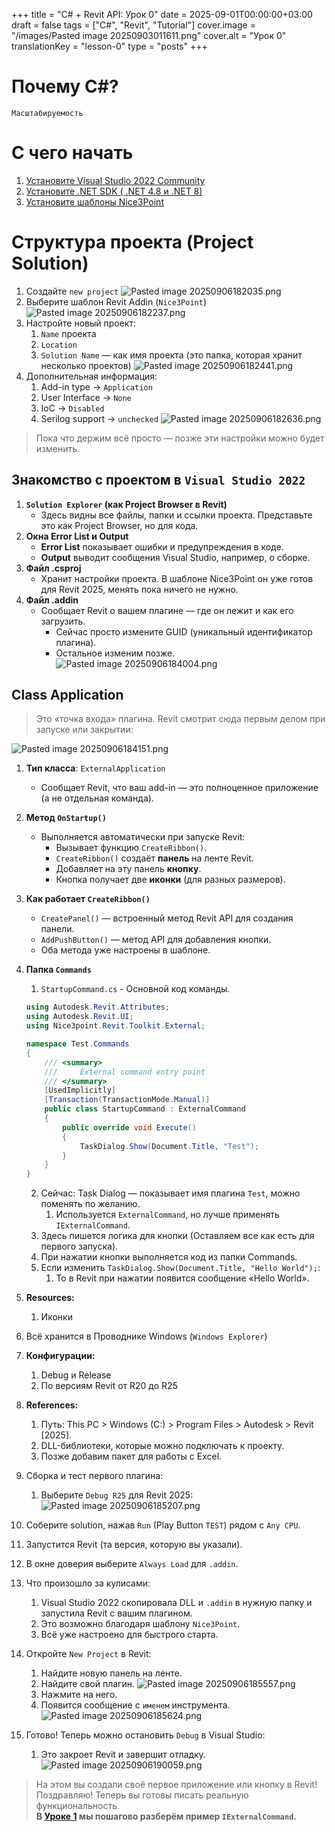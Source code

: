 +++
title = "C# + Revit API: Урок 0"
date = 2025-09-01T00:00:00+03:00
draft = false
tags = ["C#", "Revit", "Tutorial"]
cover.image = "/images/Pasted image 20250903011611.png"
cover.alt = "Урок 0"
translationKey = "lesson-0"
type = "posts"
+++

# Почему C#?
`Масштабируемость`

# С чего начать
1. [Установите Visual Studio 2022 Community](https://visualstudio.microsoft.com/downloads/)
2. [Установите .NET SDK ( .NET 4.8 и .NET 8)](https://dotnet.microsoft.com/en-us/download/visual-studio-sdks)
3. [Установите шаблоны Nice3Point](https://github.com/Nice3point/RevitTemplates)

# Структура проекта (Project Solution)
1. Создайте `new project`
![Pasted image 20250906182035.png](</images/Pasted image 20250906182035.png>)
2. Выберите шаблон Revit Addin (`Nice3Point`)
![Pasted image 20250906182237.png](</images/Pasted image 20250906182237.png>)
3. Настройте новый проект:
	1. `Name` проекта
	2. `Location`
	3. `Solution Name` — как имя проекта (это папка, которая хранит несколько проектов)
![Pasted image 20250906182441.png](</images/Pasted image 20250906182441.png>)
4. Дополнительная информация:
	1. Add-in type -> `Application`
	2. User Interface -> `None`
	3. IoC -> `Disabled`
	4. Serilog support -> `unchecked`
![Pasted image 20250906182636.png](</images/Pasted image 20250906182636.png>)

> Пока что держим всё просто — позже эти настройки можно будет изменить.
## **Знакомство с проектом в `Visual Studio 2022`**

1. **`Solution Explorer` (как Project Browser в Revit)**
	- Здесь видны все файлы, папки и ссылки проекта. Представьте это как Project Browser, но для кода.
2. **Окна Error List и Output**
    - **Error List** показывает ошибки и предупреждения в коде.
    - **Output** выводит сообщения Visual Studio, например, о сборке.
3. **Файл .csproj**
	- Хранит настройки проекта. В шаблоне Nice3Point он уже готов для Revit 2025, менять пока ничего не нужно.
4. **Файл .addin**
	- Сообщает Revit о вашем плагине — где он лежит и как его загрузить.
	    - Сейчас просто измените GUID (уникальный идентификатор плагина).
	    - Остальное изменим позже.
![Pasted image 20250906184004.png](</images/Pasted image 20250906184004.png>)
## **Class Application**
> Это «точка входа» плагина. Revit смотрит сюда первым делом при запуске или закрытии:

![Pasted image 20250906184151.png](</images/Pasted image 20250906184151.png>)
1. **Тип класса**: `ExternalApplication`
	- Сообщает Revit, что ваш add-in — это полноценное приложение (а не отдельная команда).
2. **Метод `OnStartup()`**
	- Выполняется автоматически при запуске Revit:
	    - Вызывает функцию `CreateRibbon()`.
	    - `CreateRibbon()` создаёт **панель** на ленте Revit.
	    - Добавляет на эту панель **кнопку**.
	    - Кнопка получает две **иконки** (для разных размеров).
3. **Как работает `CreateRibbon()`**
    - `CreatePanel()` — встроенный метод Revit API для создания панели.
    - `AddPushButton()` — метод API для добавления кнопки.
    - Оба метода уже настроены в шаблоне.
4. **Папка `Commands`**
	1. `StartupCommand.cs` - Основной код команды.
	```C#
	using Autodesk.Revit.Attributes;
	using Autodesk.Revit.UI;
	using Nice3point.Revit.Toolkit.External;
	
	namespace Test.Commands
	{
		/// <summary>
		///     External command entry point
		/// </summary>
		[UsedImplicitly]
		[Transaction(TransactionMode.Manual)]
		public class StartupCommand : ExternalCommand
		{
			public override void Execute()
			{
				TaskDialog.Show(Document.Title, "Test");
			}
		}
	}
	```

	2. Сейчас: Task Dialog — показывает имя плагина `Test`, можно поменять по желанию.
		1. Используется `ExternalCommand`, но лучше применять `IExternalCommand`.
	3. Здесь пишется логика для кнопки (Оставляем все как есть для первого запуска).
	4. При нажатии кнопки выполняется код из папки Commands.
	5. Если изменить `TaskDialog.Show(Document.Title, "Hello World");`:
		1. То в Revit при нажатии появится сообщение «Hello World».
6. **Resources:**
	1. Иконки
7. Всё хранится в Проводнике Windows (`Windows Explorer`)
8. **Конфигурации:**
	1. Debug и Release
	2. По версиям Revit от R20 до R25
9. **References:**
	1. Путь: This PC > Windows (C:) > Program Files > Autodesk > Revit [2025].
	2. DLL-библиотеки, которые можно подключать к проекту.
	3. Позже добавим пакет для работы с Excel.
10. Сборка и тест первого плагина:
	1. Выберите `Debug R25` для Revit 2025:
![Pasted image 20250906185207.png](</images/Pasted image 20250906185207.png>)
11. Соберите solution, нажав `Run` (Play Button `TEST`) рядом с `Any CPU`.
12. Запустится Revit (та версия, которую вы указали).
13. В окне доверия выберите `Always Load` для `.addin`.
14. Что произошло за кулисами:
	1. Visual Studio 2022 скопировала DLL и `.addin` в нужную папку и запустила Revit с вашим плагином.
	2. Это возможно благодаря шаблону `Nice3Point`.
	3. Всё уже настроено для быстрого старта.
15. Откройте `New Project` в Revit:
	1. Найдите новую панель на ленте.
	2. Найдите свой плагин.
![Pasted image 20250906185557.png](</images/Pasted image 20250906185557.png>)
	3. Нажмите на него.
	4. Появится сообщение с `именем` инструмента.
![Pasted image 20250906185624.png](</images/Pasted image 20250906185624.png>)
16. Готово! Теперь можно остановить `Debug` в Visual Studio:
	1. Это закроет Revit и завершит отладку.
![Pasted image 20250906190059.png](</images/Pasted image 20250906190059.png>)

> На этом вы создали своё первое приложение или кнопку в Revit!  
> Поздравляю! Теперь вы готовы писать реальную функциональность.  
> **В [Уроке 1](https://blog.aydrafting.com/en/) мы пошагово разберём пример `IExternalCommand`.**